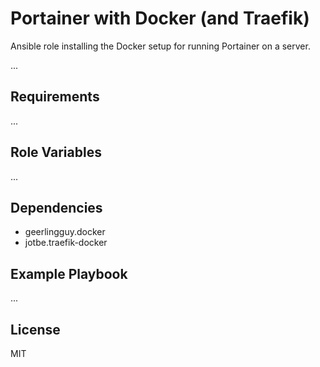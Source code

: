 Portainer with Docker (and Traefik)
=========

Ansible role installing the Docker setup for running Portainer on a server.

...

Requirements
------------

...

Role Variables
--------------

...

Dependencies
------------

- geerlingguy.docker
- jotbe.traefik-docker


Example Playbook
----------------

...

License
-------

MIT
